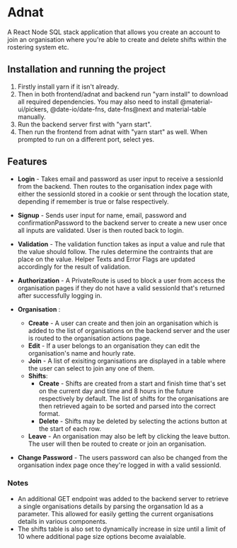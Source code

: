 # Adnat
A React Node SQL stack application that allows you create an account to join an organisation where you're able to create and delete shifts within the rostering system etc.

## Installation and running the project
1. Firstly install yarn if it isn't already.
2. Then in both frontend/adnat and backend run "yarn install" to download all required dependencies. You may also need to install @material-ui/pickers, @date-io/date-fns, date-fns@next and material-table manually.
3. Run the backend server first with "yarn start".
4. Then run the frontend from adnat with "yarn start" as well. When prompted to run on a different port, select yes.

## Features
* **Login** - Takes email and password as user input to receive a sessionId from the backend. Then routes to the organisation index page with either the sessionId  stored in a cookie or sent through the location state, depending if remember is true or false respectively.
  
* **Signup** - Sends user input for name, email, password and confirmationPassword to the backend server to create a new user once all inputs are validated. User is then routed back to login.

* **Validation** - The validation function takes as input a value and rule that the value should follow. The rules determine the contraints that are place on the value. Helper Texts and Error Flags are updated accordingly for the result of validation.

* **Authorization** - A PrivateRoute is used to block a user from access the organisation pages if they do not have a valid sessionId that's returned after successfully logging in.

* **Organisation** :
  * **Create** - A user can create and then join an organisation which is added to the list of organisations on the backend server and the user is routed to the organisation actions page.
  * **Edit** - If a user belongs to an organisation they can edit the organisation's name and hourly rate.
  * **Join** - A list of exisiting organisations are displayed in a table where the user can select to join any one of them.
  * **Shifts**:
    * **Create** - Shifts are created from a start and finish time that's set on the current day and time and 8 hours in the future respectively by default. The list of shifts for the organisations are then retrieved again to be sorted and parsed into the correct format.
    * **Delete** - Shifts may be deleted by selecting the actions button at the start of each row. 
  * **Leave** - An organisation may also be left by clicking the leave button. The user will then be routed to create or join an organisation.
* **Change Password** - The users password can also be changed from the organisation index page once they're logged in with a valid sessionId.

### Notes
* An additional GET endpoint was added to the backend server to retrieve a single organisations details by parsing the organsation Id as a parameter. This allowed for easily getting the current organisations details in various components.
* The shifts table is also set to dynamically increase in size until a limit of 10 where additional page size options become avaialable.
